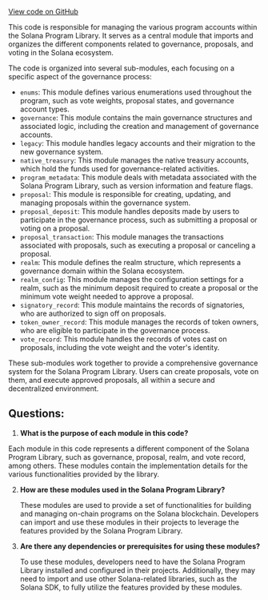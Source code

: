 [View code on GitHub](https://github.com/solana-labs/solana-program-library/governance/program/src/state/mod.rs)

This code is responsible for managing the various program accounts within the Solana Program Library. It serves as a central module that imports and organizes the different components related to governance, proposals, and voting in the Solana ecosystem.

The code is organized into several sub-modules, each focusing on a specific aspect of the governance process:

- `enums`: This module defines various enumerations used throughout the program, such as vote weights, proposal states, and governance account types.
- `governance`: This module contains the main governance structures and associated logic, including the creation and management of governance accounts.
- `legacy`: This module handles legacy accounts and their migration to the new governance system.
- `native_treasury`: This module manages the native treasury accounts, which hold the funds used for governance-related activities.
- `program_metadata`: This module deals with metadata associated with the Solana Program Library, such as version information and feature flags.
- `proposal`: This module is responsible for creating, updating, and managing proposals within the governance system.
- `proposal_deposit`: This module handles deposits made by users to participate in the governance process, such as submitting a proposal or voting on a proposal.
- `proposal_transaction`: This module manages the transactions associated with proposals, such as executing a proposal or canceling a proposal.
- `realm`: This module defines the realm structure, which represents a governance domain within the Solana ecosystem.
- `realm_config`: This module manages the configuration settings for a realm, such as the minimum deposit required to create a proposal or the minimum vote weight needed to approve a proposal.
- `signatory_record`: This module maintains the records of signatories, who are authorized to sign off on proposals.
- `token_owner_record`: This module manages the records of token owners, who are eligible to participate in the governance process.
- `vote_record`: This module handles the records of votes cast on proposals, including the vote weight and the voter's identity.

These sub-modules work together to provide a comprehensive governance system for the Solana Program Library. Users can create proposals, vote on them, and execute approved proposals, all within a secure and decentralized environment.
## Questions: 
 1. **What is the purpose of each module in this code?**

   Each module in this code represents a different component of the Solana Program Library, such as governance, proposal, realm, and vote record, among others. These modules contain the implementation details for the various functionalities provided by the library.

2. **How are these modules used in the Solana Program Library?**

   These modules are used to provide a set of functionalities for building and managing on-chain programs on the Solana blockchain. Developers can import and use these modules in their projects to leverage the features provided by the Solana Program Library.

3. **Are there any dependencies or prerequisites for using these modules?**

   To use these modules, developers need to have the Solana Program Library installed and configured in their projects. Additionally, they may need to import and use other Solana-related libraries, such as the Solana SDK, to fully utilize the features provided by these modules.